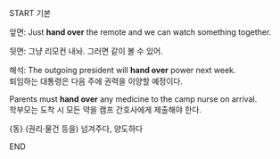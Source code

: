 START
기본

앞면:
Just **hand over** the remote and we can watch something together.

뒷면:
그냥 리모컨 내놔. 그러면 같이 볼 수 있어.

해석:
The outgoing president will **hand over** power next week.  
퇴임하는 대통령은 다음 주에 권력을 이양할 예정이다.

Parents must **hand over** any medicine to the camp nurse on arrival.  
학부모는 도착 시 모든 약을 캠프 간호사에게 제출해야 한다.

{동} (권리‧물건 등을) 넘겨주다, 양도하다
<!--ID: 1744879767505-->
END